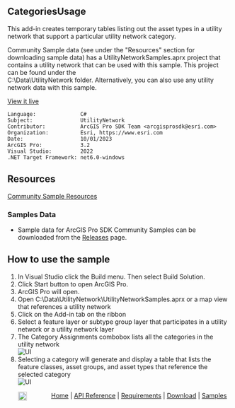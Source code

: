 ## CategoriesUsage

<!-- TODO: Write a brief abstract explaining this sample -->
This add-in creates temporary tables listing out the asset types in a utility network that support a particular  utility network category.  
  
Community Sample data (see under the "Resources" section for downloading sample data) has a UtilityNetworkSamples.aprx  project that contains a utility network that can be used with this sample.  This project can be found under the   
C:\Data\UtilityNetwork folder. Alternatively, you can also use any utility network data with this sample.  
  
  


<a href="https://pro.arcgis.com/en/pro-app/sdk/" target="_blank">View it live</a>

<!-- TODO: Fill this section below with metadata about this sample-->
```
Language:              C#
Subject:               UtilityNetwork
Contributor:           ArcGIS Pro SDK Team <arcgisprosdk@esri.com>
Organization:          Esri, https://www.esri.com
Date:                  10/01/2023
ArcGIS Pro:            3.2
Visual Studio:         2022
.NET Target Framework: net6.0-windows
```

## Resources

[Community Sample Resources](https://github.com/Esri/arcgis-pro-sdk-community-samples#resources)

### Samples Data

* Sample data for ArcGIS Pro SDK Community Samples can be downloaded from the [Releases](https://github.com/Esri/arcgis-pro-sdk-community-samples/releases) page.  

## How to use the sample
<!-- TODO: Explain how this sample can be used. To use images in this section, create the image file in your sample project's screenshots folder. Use relative url to link to this image using this syntax: ![My sample Image](FacePage/SampleImage.png) -->
  
  
1. In Visual Studio click the Build menu.  Then select Build Solution.
2. Click Start button to open ArcGIS Pro.  
3. ArcGIS Pro will open.  
4. Open C:\Data\UtilityNetwork\UtilityNetworkSamples.aprx or a map view that references a utility network  
5. Click on the Add-in tab on the ribbon  
6. Select a feature layer or subtype group layer that participates in a utility network or a utility network layer  
7. The Category Assignments combobox lists all the categories in the utility network  
![UI](Screenshots/Screenshot1.png)  
8. Selecting a category will generate and display a table that lists the feature classes, asset groups, and asset types that reference the selected category  
![UI](Screenshots/Screenshot2.png)  
  

<!-- End -->

&nbsp;&nbsp;&nbsp;&nbsp;&nbsp;&nbsp;<img src="https://esri.github.io/arcgis-pro-sdk/images/ArcGISPro.png"  alt="ArcGIS Pro SDK for Microsoft .NET Framework" height = "20" width = "20" align="top"  >
&nbsp;&nbsp;&nbsp;&nbsp;&nbsp;&nbsp;&nbsp;&nbsp;&nbsp;&nbsp;&nbsp;&nbsp;
[Home](https://github.com/Esri/arcgis-pro-sdk/wiki) | <a href="https://pro.arcgis.com/en/pro-app/latest/sdk/api-reference" target="_blank">API Reference</a> | [Requirements](https://github.com/Esri/arcgis-pro-sdk/wiki#requirements) | [Download](https://github.com/Esri/arcgis-pro-sdk/wiki#installing-arcgis-pro-sdk-for-net) | <a href="https://github.com/esri/arcgis-pro-sdk-community-samples" target="_blank">Samples</a>
